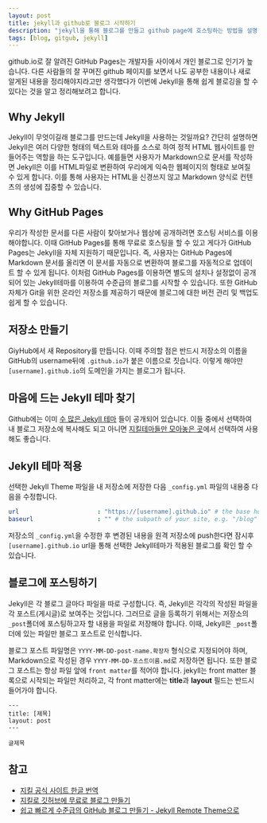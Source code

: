 ```yaml
---
layout: post
title: jekyll과 github로 블로그 시작하기
description: "jekyll을 통해 블로그를 만들고 github page에 호스팅하는 방법을 설명"
tags: [blog, gitgub, jekyll]
---
```


github.io로 잘 알려진 GitHub Pages는 개발자들 사이에서 개인 블로그로 인기가 높습니다. 다른 사람들의 잘 꾸며진 github 페이지를 보면서 나도 공부한 내용이나 새로 알게된 내용을 정리해야지라고만 생각했다가 이번에 Jekyll을 통해 쉽게 블로깅을 할 수 있다는 것을 알고 정리해보려고 합니다.

## Why Jekyll

Jekyll이 무엇이길래 블로그를 만드는데 Jekyll을 사용하는 것일까요? 간단히 설명하면 Jekyll은 여러 다양한 형태의 텍스트와 테마를 소스로 하여 정적 HTML 웹사이트를 만들어주는 역할을 하는 도구입니다. 예를들면 사용자가 Markdown으로 문서를 작성하면 Jekyll은 이를 HTML파일로 변환하여 우리에게 익숙한 웹페이지의 형태로 보여질 수 있게 합니다. 이를 통해 사용자는 HTML을 신경쓰지 않고 Markdown 양식로 컨텐츠의 생성에 집중할 수 있습니다.

## Why GitHub Pages

우리가 작성한 문서를 다른 사람이 찾아보거나 웹상에 공개하려면 호스팅 서비스를 이용해야합니다. 이때 GitHub Pages를 통해 무료로 호스팅을 할 수 있고 게다가 GitHub Pages는 Jekyll을 자체 지원하기 때문입니다. 즉, 사용자는 GitHub Pages에 Markdown 문서를 올리면 이 문서를 자동으로 변환하여 블로그를 자동적으로 업데이트 할 수 있게 됩니다. 이처럼 GitHub Pages를 이용하면 별도의 설치나 설정없이 공개되어 있는 Jekyll테마를 이용하여 수준급의 블로그를 시작할 수 있습니다.
또한 GitHub 자체가 Git을 위한 온라인 저장소를 제공하기 때문에 블로그에 대한 버전 관리 및 백업도 쉽게 할 수 있습니다.

## 저장소 만들기

GiyHub에서 새 Repository를 만듭니다. 이때 주의할 점은 반드시 저장소의 이름을 GitHub의 username뒤에 `.github.io`가 붙은 이름으로 짓습니다. 이렇게 해야만 `[username].github.io`의 도메인을 가지는 블로그가 됩니다.

## 마음에 드는 Jekyll 테마 찾기

Github에는 이미 [수 많은 Jekyll 테마](https://github.com/topics/jekyll-theme) 들이 공개되어 있습니다. 이들 중에서 선택하여 내 블로그 저장소에 복사해도 되고 아니면 [지킬테마들만 모아놓은 곳](http://jekyllthemes.org)에서 선택하여 사용해도 좋습니다.

## Jekyll 테마 적용

선택한 Jekyll Theme 파일을 내 저장소에 저장한 다음 `_config.yml` 파일의 내용중 다음을 수정합니다.

```yaml
url                      : "https://[username].github.io" # the base hostname & protocol for your site e.g. "https://mmistakes.github.io"
baseurl                  : "" # the subpath of your site, e.g. "/blog"
```
저장소의 `_config.yml`을 수정한 후 변경된 내용을 원격 저장소에 push한다면 잠시후 `[username].github.io` url을 통해 선택한 Jekyll테마가 적용된 블로그를 확인 할 수 있습니다.


## 블로그에 포스팅하기

Jekyll은 각 블로그 글마다 파일을 따로 구성합니다. 즉, Jekyll은 각각의 작성된 파일을 각 포스트(게시글)로 보여주는 것입니다. 그러므로 글을 등록하기 위해서는 저장소의 `_post`폴더에 포스팅하고자 할 내용을 파일로 저장해야 합니다. 이때, Jekyll은 `_post`폴더에 있는 파일만 블로그 포스트로 인식합니다.

블로그 포스트 파일명은 `YYYY-MM-DD-post-name.확장자` 형식으로 지정되어야 하며, Markdown으로 작성된 경우 `YYYY-MM-DD-포스트이름.md`로 저장하면 됩니다. 또한 블로그 포스트는 항상 파일 앞에 `front matter`를 적어야 합니다. jekyll는 front matter 블록으로 시작되는 파일만 처리하고, 각 front matter에는 **title**과 **layout** 필드는 반드시 들어가야 합니다.

	---
	title: [제목]
	layout: post
	---

	글제목

## 참고

* [지킬 공식 사이트 한글 번역](http://svperstarz.github.io/jekyll-docs-ko/)
* [지킬로 깃허브에 무료로 블로그 만들기](https://nolboo.github.io/blog/2013/10/15/free-blog-with-github-jekyll/)
* [쉽고 빠르게 수준급의 GitHub 블로그 만들기 - Jekyll Remote Theme으로](https://dreamgonfly.github.io/2018/01/27/jekyll-remote-theme.html)